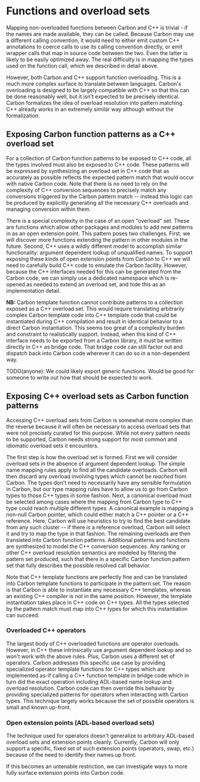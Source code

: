 # Functions and overload sets

<!--
Part of the Carbon Language project, under the Apache License v2.0 with LLVM
Exceptions. See /LICENSE for license information.
SPDX-License-Identifier: Apache-2.0 WITH LLVM-exception
-->

Mapping non-overloaded functions between Carbon and C++ is trivial - if the
names are made available, they can be called. Because Carbon may use a different
calling convention, it would need to either emit custom C++ annotations to
coerce calls to use its calling convention directly, or emit wrapper calls that
map in source code between the two. Even the latter is likely to be easily
optimized away. The real difficulty is in mapping the types used on the function
call, which we described in detail above.

However, both Carbon and C++ support function overloading. This is a much more
complex surface to translate between languages. Carbon's overloading is designed
to be largely compatible with C++ so that this can be done reasonably well, but
it isn't expected to be precisely identical. Carbon formalizes the idea of
overload resolution into pattern matching. C++ already works in an extremely
similar way although without the formalization.

## Exposing Carbon function patterns as a C++ overload set

For a collection of Carbon function patterns to be exposed to C++ code, all the
types involved must also be exposed to C++ code. These patterns will be
expressed by synthesizing an overload set in C++ code that as accurately as
possible reflects the expected pattern match that would occur with native Carbon
code. Note that there is no need to rely on the complexity of C++ conversion
sequences to precisely match any conversions triggered by the Carbon pattern
match -- instead this logic can be produced by explicitly generating all the
necessary C++ overloads and managing conversion within them.

There is a special complexity in the case of an open "overload" set. These are
functions which allow other packages and modules to add new patterns in as an
open extension point. This pattern poses two challenges. First, we will discover
more functions extending the pattern in other modules in the future. Second, C++
uses a wildly different model to accomplish similar functionality: argument
dependent lookup of unqualified names. To support exposing these kinds of open
extension points from Carbon to C++ we will need to carefully build C++ code to
emulate the Carbon facility. However, because the C++ interfaces needed for this
can be generated from the Carbon code, we can simply use a dedicated namespace
which is re-opened as needed to extend an overload set, and hide this as an
implementation detail.

**NB:** Carbon template function cannot contribute patterns to a collection
exposed as a C++ overload set. This would require translating arbitrarily
complex Carbon template code into C++ template code that could be instantiated
during C++ compilation and result in identical behavior to a direct Carbon
instantiation. This seems too great of a complexity burden and constraint to
realistically support. Instead, when this kind of C++ interface needs to be
exported from a Carbon library, it must be written directly in C++ as bridge
code. That bridge code can still factor out and dispatch back into Carbon code
wherever it can do so in a non-dependent way.

TODO(anyone): We could likely export generic functions. Would be good for
someone to write out how that should be expected to work.

## Exposing C++ overload sets as Carbon function patterns

Accessing C++ overload sets from Carbon is somewhat more complex than the
reverse because it will often be necessary to access overload sets that were not
precisely curated for this purpose. While not every pattern needs to be
supported, Carbon needs strong support for most common and idiomatic overload
sets it encounters.

The first step is how the overload set is formed. First we will consider
overload sets in the absence of argument dependent lookup. The simple name
mapping rules apply to find all the candidate overloads. Carbon will then
discard any overload involving types which cannot be _reached_ from Carbon. The
types don't need to necessarily have any sensible formulation in Carbon, but our
type mapping rules have to allow us to go from Carbon types to those C++ types
in some fashion. Next, a canonical overload must be selected among cases where
the mapping from Carbon type to C++ type could reach multiple different types. A
canonical example is mapping a non-null Carbon pointer, which could either match
a C++ pointer or a C++ reference. Here, Carbon will use heuristics to try to
find the best candidate from any such cluster -- if there is a reference
overload, Carbon will select it and try to map the type in that fashion. The
remaining overloads are then translated into Carbon function patterns.
Additional patterns and functions are synthesized to model the C++ conversion
sequences. Any ranking or other C++ overload resolution semantics are modeled by
filtering the pattern set produced, such that there in a specific Carbon
function pattern set that fully describes the possible resolved call behavior.

Note that C++ template functions are perfectly fine and can be translated into
Carbon template functions to participate in the pattern set. The reason is that
Carbon is able to instantiate any necessary C++ templates, whereas an existing
C++ compiler is not in the same position. However, the template instantiation
takes place in C++ code on C++ types. All the types selected by the pattern
match must map into C++ types for which this instantiation can succeed.

### Overloaded C++ operators

The largest body of C++ overloaded functions are operator overloads. However, in
C++ these intrinsically use argument dependent lookup and so won't work with the
above rules. Plus, Carbon uses a different set of operators. Carbon addresses
this specific use case by providing specialized operator template functions for
C++ types which are implemented as-if calling a C++ function template in bridge
code which in turn did the exact operation including ADL-based name lookup and
overload resolution. Carbon code can then override this behavior by providing
specialized patterns for operators when interacting with Carbon types. This
technique largely works because the set of possible operators is small and known
up-front.

### Open extension points (ADL-based overload sets)

The technique used for operators doesn't generalize to arbitrary ADL-based
overload sets and extension points cleanly. Currently, Carbon will only support
a specific, fixed set of such extension points (operators, swap, etc.) because
of the need to identify their names up front.

If this becomes an untenable restriction, we can investigate ways to more fully
surface extension points into Carbon code.
